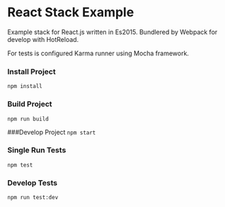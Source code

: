# React Stack Example

Example stack for React.js written in Es2015. Bundlered by Webpack for develop with HotReload.

For tests is configured Karma runner using Mocha framework.


### Install Project

`npm install`

### Build Project
`npm run build`

###Develop Project
 `npm start`

 ### Single Run Tests
 `npm test`

 ### Develop Tests
 `npm run test:dev`

